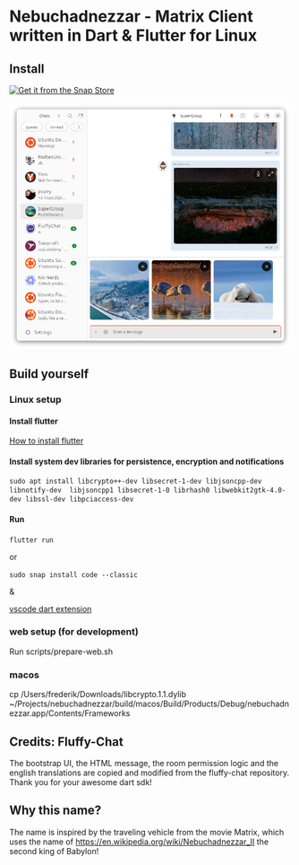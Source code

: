 # Nebuchadnezzar - Matrix Client written in Dart & Flutter for Linux

## Install

[![Get it from the Snap Store](https://snapcraft.io/en/dark/install.svg)](https://snapcraft.io/nebuchadnezzar)

![light](.github/images/light.png)

## Build yourself

### Linux setup

#### Install flutter

[How to install flutter](https://docs.flutter.dev/get-started/install)

#### Install system dev libraries for persistence, encryption and notifications

```
sudo apt install libcrypto++-dev libsecret-1-dev libjsoncpp-dev libnotify-dev  libjsoncpp1 libsecret-1-0 librhash0 libwebkit2gtk-4.0-dev libssl-dev libpciaccess-dev
```

#### Run

`flutter run`

or

`sudo snap install code --classic`

&

[vscode dart extension](https://marketplace.visualstudio.com/items?itemName=Dart-Code.dart-code)


### web setup (for development)

Run scripts/prepare-web.sh

### macos

cp /Users/frederik/Downloads/libcrypto.1.1.dylib ~/Projects/nebuchadnezzar/build/macos/Build/Products/Debug/nebuchadnezzar.app/Contents/Frameworks             



## Credits: Fluffy-Chat

The bootstrap UI, the HTML message, the room permission logic and the english translations are copied and modified from the fluffy-chat repository.
Thank you for your awesome dart sdk!

## Why this name?

The name is inspired by the traveling vehicle from the movie Matrix, which uses the name of https://en.wikipedia.org/wiki/Nebuchadnezzar_II the second king of Babylon!


